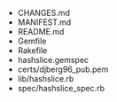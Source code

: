 * CHANGES.md
* MANIFEST.md
* README.md
* Gemfile
* Rakefile
* hashslice.gemspec
* certs/djberg96_pub.pem
* lib/hashslice.rb
* spec/hashslice_spec.rb
